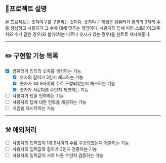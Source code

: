 ## 📕프로젝트 설명
본 프로젝트는 숫자야구를 구현하는 것이다. 숫자야구 게임은 컴퓨터가 임의의 3자리 수를 생성하고 사용자가 그 수에 대해 맞추는 게임이다.
사용자의 답에 따라 스트라이크(위치와 수가 같은 경우)와 볼(위치는 다르나 숫자가 있는 경우)을 힌트로 제시해준다.

--- 

## ✏️ 구현할 기능 목록
- [x] 컴퓨터가 임의의 숫자를 생성하는 기능
    - [x] 숫자의 길이가 3인지 체크하는 기능
    - [x] 숫자가 1과 9사이의 수로 구성되었는지 체크하는 기능
    - [x] 숫자가 서로다른 수인지 체크하는 기능
- [ ] 사용자가 답을 입력하는 기능
- [ ] 사용자의 답에 대한 힌트를 제공하는 기능
- [ ] 게임을 재시작하는 기능

--- 

## ⚒️ 예외처리
- [ ] 사용자의 입력값이 1과 9사이의 수로 구성되었는지 검증하는 기능
- [ ] 사용자의 입력값의 길이가 3인지 검증하는 기능
- [ ] 사용자의 입력값이 서로 다른 수인지 검증하는 기능